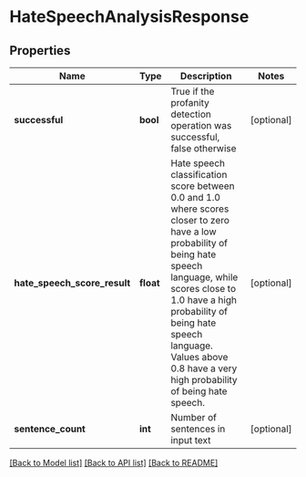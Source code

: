 # HateSpeechAnalysisResponse

## Properties
Name | Type | Description | Notes
------------ | ------------- | ------------- | -------------
**successful** | **bool** | True if the profanity detection operation was successful, false otherwise | [optional] 
**hate_speech_score_result** | **float** | Hate speech classification score between 0.0 and 1.0 where scores closer to zero have a low probability of being hate speech language, while scores close to 1.0 have a high probability of being hate speech language.  Values above 0.8 have a very high probability of being hate speech. | [optional] 
**sentence_count** | **int** | Number of sentences in input text | [optional] 

[[Back to Model list]](../README.md#documentation-for-models) [[Back to API list]](../README.md#documentation-for-api-endpoints) [[Back to README]](../README.md)


